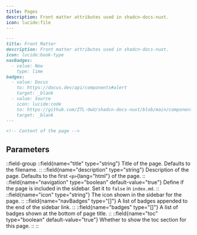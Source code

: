 ```yaml
---
title: Pages
description: Front matter attributes used in shadcn-docs-nuxt.
icon: lucide:file
---
```


```md
---
title: Front Matter
description: Front matter attributes used in shadcn-docs-nuxt.
icon: lucide:book-type
navBadges:
  - value: New
    type: lime
badges:
  - value: Docus
    to: https://docus.dev/api/components#alert
    target: _blank
  - value: Source
    icon: lucide:code
    to: https://github.com/ZTL-UwU/shadcn-docs-nuxt/blob/main/components/content/Alert.vue
    target: _blank
---

<!-- Content of the page -->
```

## Parameters

::field-group
  ::field{name="title" type="string"}
  Title of the page. Defaults to the filename.
  ::
  ::field{name="description" type="string"}
  Description of the page. Defaults to the first `<p>`{lang="html"} of the page.
  ::
  ::field{name="navigation" type="boolean" default-value="true"}
  Define if the page is included in the sidebar. Set it to `false` in `index.md`.
  ::
  ::field{name="icon" type="string"}
  The icon shown in the sidebar for the page.
  ::
  ::field{name="navBadges" type="[]"}
  A list of badges appended to the end of the sidebar link.
  ::
  ::field{name="badges" type="[]"}
  A list of badges shown at the bottom of page title.
  ::
  ::field{name="toc" type="boolean" default-value="true"}
  Whether to show the toc section for this page.
  ::
::
